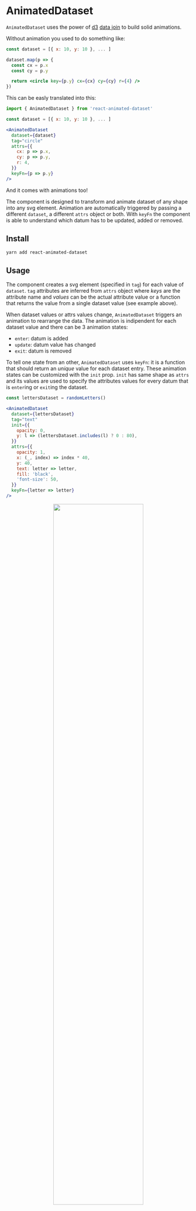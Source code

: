 # AnimatedDataset

`AnimatedDataset` uses the power of [d3](https://d3js.org) [data join](https://github.com/d3/d3-selection#joining-data) to build solid animations.

Without animation you used to do something like:

```jsx
const dataset = [{ x: 10, y: 10 }, ... ]

dataset.map(p => {
  const cx = p.x
  const cy = p.y

  return <circle key={p.y} cx={cx} cy={cy} r={4} />
})
```

This can be easly translated into this:

```jsx
import { AnimatedDataset } from 'react-animated-dataset'

const dataset = [{ x: 10, y: 10 }, ... ]

<AnimatedDataset
  dataset={dataset}
  tag="circle"
  attrs={{
    cx: p => p.x,
    cy: p => p.y,
    r: 4,
  }}
  keyFn={p => p.y}
/>
```

And it comes with animations too!

The component is designed to transform and animate dataset of any shape into any svg element. Animation are automatically triggered by passing a different `dataset`, a different `attrs` object or both. With `keyFn` the component is able to understand which datum has to be updated, added or removed.

## Install

```bash
yarn add react-animated-dataset
```

## Usage

The component creates a svg element (specified in `tag`) for each value of `dataset`. `tag` attributes are inferred from `attrs` object where _keys_ are the attribute name and _values_ can be the actual attribute value or a function that returns the value from a single dataset value (see example above).

When dataset values or attrs values change, `AnimatedDataset` triggers an animation to rearrange the data. The animation is indipendent for each dataset value and there can be 3 animation states:

- `enter`: datum is added
- `update`: datum value has changed
- `exit`: datum is removed

To tell one state from an other, `AnimatedDataset` uses `keyFn`: it is a function that should return an _unique_ value for each dataset entry. These animation states can be customized with the `init` prop. `init` has same shape as `attrs` and its values are used to specify the attributes values for every datum that is `enter`ing or `exit`ing the dataset.

```jsx
const lettersDataset = randomLetters()

<AnimatedDataset
  dataset={lettersDataset}
  tag="text"
  init={{
    opacity: 0,
    y: l => (lettersDataset.includes(l) ? 0 : 80),
  }}
  attrs={{
    opacity: 1,
    x: (_, index) => index * 40,
    y: 40,
    text: letter => letter,
    fill: 'black',
    'font-size': 50,
  }}
  keyFn={letter => letter}
/>
```

<p align="center">
  <img align="middle" src="docs/randomletters.gif" width="70%" />
</p>

In the example above, `opacity: 0` and `y` function in `init` are used for every entering and exiting letters.

### Use case: Linechart with d3

In this next example we will draw a simple line chart, with circles for each data point and a grid with only horizontal lines. Starting from a dataset of type `Array<{x: number, y: number}>`, we can use _d3.scaleLinear_ and _d3.line_ as a utility to map data points to coordinates and to create the shape of the path.

```jsx
// Initial setup

const xScale = d3
  .scaleLinear()
  .domain(xDomain)
  .range([0, WIDTH])

const yScale = d3
  .scaleLinear()
  .domain(yDomain)
  .range([HEIGHT, 0])

const lineGenerator = d3
  .line()
  .x(p => xScale(p.x))
  .y(p => yScale(p.y))


// To draw the horizontal grid we use yScale.ticks as dataset.
// To highlight the line relative to value 0 we can check tick
// value in 'stroke-width' and 'opacity'.

<AnimatedDataset
  dataset={yScale.ticks(10)}
  tag="line"
  init={{ opacity: 0 }}
  attrs={{
    x1: xScale.range()[0],
    x2: xScale.range()[1],
    y1: tick => yScale(tick),
    y2: tick => yScale(tick),
    stroke: 'lightgrey',
    'stroke-width': tick => (tick === 0 ? 2 : 1),
    opacity: tick => (tick === 0 ? 1 : 0.5),
  }}
  keyFn={tick => tick}
/>


// Next we draw the linechart using a single path. To get a single
// path out of AnimatadDataset we need to wrap our dataset in
// an array and set d attribute to the lineGenerator.

<AnimatedDataset
  dataset={[dataset]}
  tag="path"
  attrs={{
    d: lineGenerator,
    fill: "none",
    stroke: "darkgrey"
  }}
  keyFn={(_, i) => i}
/>


// Finally we add circles for every data point. As for
// grid, we use xScale and yScale to calculate the actual
// position. We can also change fill according to y value.

<AnimatedDataset
  dataset={dataset}
  tag="circle"
  attrs={{
    opacity: 1,
    cx: p => xScale(p.x),
    cy: p => yScale(p.y),
    fill: p => (p.y >= 0 ? "green" : "red"),
    r: 3
  }}
  keyFn={(_, i) => i}
/>
```

<p align="center">
  <img align="middle" src="docs/linechart_initial.jpg" width="80%" />
</p>

Whenever `dataset`, `xRange` or `yRange` change, we have smooth animations.

<p align="center">
  <img align="middle" src="docs/linechart.gif" width="80%" />
</p>

As it can be seen in the result, `AnimatedDataset` supports _path morphing_ and _color interpolation_. Also, thanks to the combination of grid `keyFn` and `init` props, the component knows which line to move and which to fade in/out.

## Props

<h3 id="dataset"> 
  <a  href="#dataset">#</a> dataset
</h3>

- **Required**
- Type: `Array<any>`

<h3 id="attrs"> 
  <a  href="#attrs">#</a> attrs
</h3>

- **Required**
- Type: `{[key: string]: number | string | ((datum: any, index: int, dataset: Array<any>) => number | string)}`

`attrs` keys should be an attribute name for given `tag`. They must be in kebab-case.

`attrs` values should be the actual value or a function to calculate the value. Function accepts as parameter a single datum, its index and the entire dataset.

```jsx
<AnimatedDataset
  attrs={{
    stroke: 'black',
    'stroke-width': datum => datum.someValue * 10,
    fill: (datum, index, dataset) => ...
  }}
/>
```

It also accepts events listener where keys follow the signature `"on-<eventname>"` and values are functions.

```jsx
<AnimatedDataset
  attrs = {{
    'on-click': datum => console.log(datum),
    'on-mouseover': (datum, index, dataset) => ...
  }}
/>
```

<h3 id="tag"> 
  <a  href="#tag">#</a> tag
</h3>

- Type: `string`
- Default: `"rect"`

Any valid svg tag name.

<h3 id="keyFn"> 
  <a  href="#keyFn">#</a> keyFn
</h3>

- Type: `(datum: any, index: number, dataset: Array<any>) => any`
- Default: `datum => datum.key`

A function that identifies dataset values. It should return an unique value for each datum.

<h3 id="init"> 
  <a  href="#init">#</a> init
</h3>

- Type: `{[key: string]: number | string | ((datum: any, index: int, dataset: Array<any>) => number | string)}`

Same as [attrs](#-attrs). `init` values are used to animate entering and exiting values. It doesn't support event listeners.

<h3 id="disableAnimation"> 
  <a  href="#disableAnimation">#</a> disableAnimation
</h3>

- Type: `boolean`
- Default: `false`

If `true` animation is disabled and the data is updated immediately.

<h3 id="duration"> 
  <a  href="#duration">#</a> duration
</h3>

- Type: `number`
- Default: `1000`

The animation duration in milliseconds.

## Contributing

If you make some edits and wish to test them locally you can run `yarn test`.

To publish run `yarn release`.
